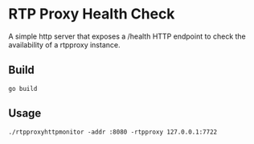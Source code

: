 # RTP Proxy Health Check

A simple http server that exposes a /health HTTP endpoint to check the availability of a rtpproxy instance.


## Build

```
go build
```

## Usage

```
./rtpproxyhttpmonitor -addr :8080 -rtpproxy 127.0.0.1:7722
```
